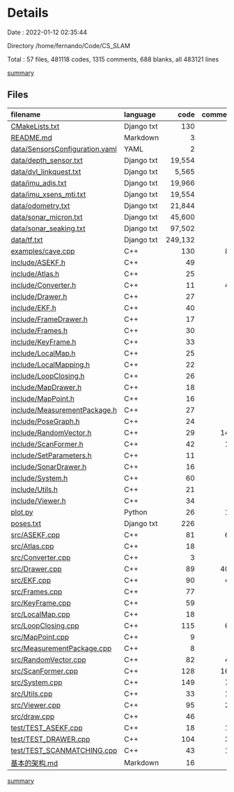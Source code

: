 # Details

Date : 2022-01-12 02:35:44

Directory /home/fernando/Code/CS_SLAM

Total : 57 files,  481118 codes, 1315 comments, 688 blanks, all 483121 lines

[summary](results.md)

## Files
| filename | language | code | comment | blank | total |
| :--- | :--- | ---: | ---: | ---: | ---: |
| [CMakeLists.txt](/CMakeLists.txt) | Django txt | 130 | 0 | 32 | 162 |
| [README.md](/README.md) | Markdown | 3 | 0 | 3 | 6 |
| [data/SensorsConfiguration.yaml](/data/SensorsConfiguration.yaml) | YAML | 2 | 0 | 0 | 2 |
| [data/depth_sensor.txt](/data/depth_sensor.txt) | Django txt | 19,554 | 0 | 1 | 19,555 |
| [data/dvl_linkquest.txt](/data/dvl_linkquest.txt) | Django txt | 5,565 | 0 | 1 | 5,566 |
| [data/imu_adis.txt](/data/imu_adis.txt) | Django txt | 19,966 | 0 | 1 | 19,967 |
| [data/imu_xsens_mti.txt](/data/imu_xsens_mti.txt) | Django txt | 19,554 | 0 | 1 | 19,555 |
| [data/odometry.txt](/data/odometry.txt) | Django txt | 21,844 | 0 | 1 | 21,845 |
| [data/sonar_micron.txt](/data/sonar_micron.txt) | Django txt | 45,600 | 0 | 1 | 45,601 |
| [data/sonar_seaking.txt](/data/sonar_seaking.txt) | Django txt | 97,502 | 0 | 1 | 97,503 |
| [data/tf.txt](/data/tf.txt) | Django txt | 249,132 | 0 | 1 | 249,133 |
| [examples/cave.cpp](/examples/cave.cpp) | C++ | 130 | 86 | 21 | 237 |
| [include/ASEKF.h](/include/ASEKF.h) | C++ | 49 | 1 | 14 | 64 |
| [include/Atlas.h](/include/Atlas.h) | C++ | 25 | 0 | 8 | 33 |
| [include/Converter.h](/include/Converter.h) | C++ | 11 | 46 | 14 | 71 |
| [include/Drawer.h](/include/Drawer.h) | C++ | 27 | 1 | 9 | 37 |
| [include/EKF.h](/include/EKF.h) | C++ | 40 | 1 | 11 | 52 |
| [include/FrameDrawer.h](/include/FrameDrawer.h) | C++ | 17 | 0 | 5 | 22 |
| [include/Frames.h](/include/Frames.h) | C++ | 30 | 1 | 9 | 40 |
| [include/KeyFrame.h](/include/KeyFrame.h) | C++ | 33 | 8 | 8 | 49 |
| [include/LocalMap.h](/include/LocalMap.h) | C++ | 25 | 0 | 6 | 31 |
| [include/LocalMapping.h](/include/LocalMapping.h) | C++ | 22 | 0 | 7 | 29 |
| [include/LoopClosing.h](/include/LoopClosing.h) | C++ | 26 | 1 | 5 | 32 |
| [include/MapDrawer.h](/include/MapDrawer.h) | C++ | 18 | 0 | 5 | 23 |
| [include/MapPoint.h](/include/MapPoint.h) | C++ | 16 | 1 | 8 | 25 |
| [include/MeasurementPackage.h](/include/MeasurementPackage.h) | C++ | 27 | 5 | 5 | 37 |
| [include/PoseGraph.h](/include/PoseGraph.h) | C++ | 24 | 4 | 4 | 32 |
| [include/RandomVector.h](/include/RandomVector.h) | C++ | 29 | 146 | 34 | 209 |
| [include/ScanFormer.h](/include/ScanFormer.h) | C++ | 42 | 14 | 18 | 74 |
| [include/SetParameters.h](/include/SetParameters.h) | C++ | 11 | 0 | 6 | 17 |
| [include/SonarDrawer.h](/include/SonarDrawer.h) | C++ | 16 | 0 | 5 | 21 |
| [include/System.h](/include/System.h) | C++ | 60 | 3 | 10 | 73 |
| [include/Utils.h](/include/Utils.h) | C++ | 21 | 1 | 6 | 28 |
| [include/Viewer.h](/include/Viewer.h) | C++ | 34 | 3 | 13 | 50 |
| [plot.py](/plot.py) | Python | 26 | 12 | 7 | 45 |
| [poses.txt](/poses.txt) | Django txt | 226 | 0 | 1 | 227 |
| [src/ASEKF.cpp](/src/ASEKF.cpp) | C++ | 81 | 60 | 28 | 169 |
| [src/Atlas.cpp](/src/Atlas.cpp) | C++ | 18 | 0 | 7 | 25 |
| [src/Converter.cpp](/src/Converter.cpp) | C++ | 3 | 7 | 6 | 16 |
| [src/Drawer.cpp](/src/Drawer.cpp) | C++ | 89 | 409 | 102 | 600 |
| [src/EKF.cpp](/src/EKF.cpp) | C++ | 90 | 48 | 14 | 152 |
| [src/Frames.cpp](/src/Frames.cpp) | C++ | 77 | 4 | 16 | 97 |
| [src/KeyFrame.cpp](/src/KeyFrame.cpp) | C++ | 59 | 2 | 21 | 82 |
| [src/LocalMap.cpp](/src/LocalMap.cpp) | C++ | 18 | 0 | 7 | 25 |
| [src/LoopClosing.cpp](/src/LoopClosing.cpp) | C++ | 115 | 69 | 14 | 198 |
| [src/MapPoint.cpp](/src/MapPoint.cpp) | C++ | 9 | 0 | 5 | 14 |
| [src/MeasurementPackage.cpp](/src/MeasurementPackage.cpp) | C++ | 8 | 0 | 8 | 16 |
| [src/RandomVector.cpp](/src/RandomVector.cpp) | C++ | 82 | 45 | 16 | 143 |
| [src/ScanFormer.cpp](/src/ScanFormer.cpp) | C++ | 128 | 162 | 27 | 317 |
| [src/System.cpp](/src/System.cpp) | C++ | 149 | 79 | 35 | 263 |
| [src/Utils.cpp](/src/Utils.cpp) | C++ | 33 | 14 | 6 | 53 |
| [src/Viewer.cpp](/src/Viewer.cpp) | C++ | 95 | 21 | 24 | 140 |
| [src/draw.cpp](/src/draw.cpp) | C++ | 46 | 3 | 4 | 53 |
| [test/TEST_ASEKF.cpp](/test/TEST_ASEKF.cpp) | C++ | 18 | 12 | 13 | 43 |
| [test/TEST_DRAWER.cpp](/test/TEST_DRAWER.cpp) | C++ | 104 | 34 | 30 | 168 |
| [test/TEST_SCANMATCHING.cpp](/test/TEST_SCANMATCHING.cpp) | C++ | 43 | 12 | 17 | 72 |
| [基本的架构.md](/基本的架构.md) | Markdown | 16 | 0 | 6 | 22 |

[summary](results.md)
